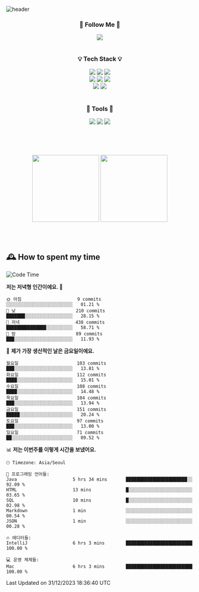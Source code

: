 ![header](https://capsule-render.vercel.app/api?type=waving&color=0:FFE29F,50:FFA99F,100:FF719A&height=300&fontAlignY=40&section=header&text=sung%20eun&fontSize=80&fontColor=FFFFFF)

<div align="center">
	<h3>🐹  Follow Me  🐹</h3>
	<a href="https://velog.io/@saeun05" target="_blank"><img src="https://img.shields.io/badge/Velog-20C997?style=flat&logo=velog&logoColor=white"/></a><br><br>
	<h3>💡  Tech Stack  💡</h3>
	<img src="https://img.shields.io/badge/Java-0078D4?style=flat"/>
	<img src="https://img.shields.io/badge/Spring-6DB33F?style=flat&logo=spring&logoColor=white"/>
	<img src="https://img.shields.io/badge/SpringBoot-6DB33F?style=flat&logo=springboot&logoColor=white"/><br>
	<img src="https://img.shields.io/badge/HTML5-E34F26?style=flat&logo=html5&logoColor=white"/>
	<img src="https://img.shields.io/badge/CSS3-1572B6?style=flat&logo=css3&logoColor=white"/>
	<img src="https://img.shields.io/badge/jQuery-0769AD?style=flat&logo=jquery&logoColor=white"/><br>
	<img src="https://img.shields.io/badge/MySQL-4479A1?style=flat&logo=mysql&logoColor=white"/>
	<img src="https://img.shields.io/badge/oracle-F80000?style=flat&logo=oracle&logoColor=white"/><br><br>
	<h3>🔦  Tools  🔦</h3>
	<img src="https://img.shields.io/badge/intelliJ IDEA-000000?style=flat&logo=intellijidea&logoColor=white"/>
	<img src="https://img.shields.io/badge/Notion-F9DC3E?style=flat&logo=notion&logoColor=white"/>
	<img src="https://img.shields.io/badge/Git-F05032?style=flat&logo=git&logoColor=white"/><br><br>
</div>

<br><br>

<div align="center">
  <img style="height:180px" src="https://github-readme-stats.vercel.app/api?username=sungeunn&show_icons=true&theme=omni&locale=kr"/>
  <img style="height:180px" src="https://github-readme-stats.vercel.app/api/top-langs/?username=sungeunn&theme=omni&layout=compact&locale=kr"/>
</div>

<br><br>

## 🕰 How to spent my time
<!--START_SECTION:waka-->
![Code Time](http://img.shields.io/badge/Code%20Time-335%20hrs%2016%20mins-blue)

**저는 저녁형 인간이에요. 🦉** 

```text
🌞 아침                     9 commits           ░░░░░░░░░░░░░░░░░░░░░░░░░   01.21 % 
🌆 낮　                     210 commits         ███████░░░░░░░░░░░░░░░░░░   28.15 % 
🌃 저녁                     438 commits         ███████████████░░░░░░░░░░   58.71 % 
🌙 밤　                     89 commits          ███░░░░░░░░░░░░░░░░░░░░░░   11.93 % 
```
📅 **제가 가장 생산적인 날은 금요일이에요.** 

```text
월요일                      103 commits         ███░░░░░░░░░░░░░░░░░░░░░░   13.81 % 
화요일                      112 commits         ████░░░░░░░░░░░░░░░░░░░░░   15.01 % 
수요일                      108 commits         ████░░░░░░░░░░░░░░░░░░░░░   14.48 % 
목요일                      104 commits         ███░░░░░░░░░░░░░░░░░░░░░░   13.94 % 
금요일                      151 commits         █████░░░░░░░░░░░░░░░░░░░░   20.24 % 
토요일                      97 commits          ███░░░░░░░░░░░░░░░░░░░░░░   13.00 % 
일요일                      71 commits          ██░░░░░░░░░░░░░░░░░░░░░░░   09.52 % 
```


📊 **저는 이번주를 이렇게 시간을 보냈어요.** 

```text
🕑︎ Timezone: Asia/Seoul

💬 프로그래밍 언어들: 
Java                     5 hrs 34 mins       ███████████████████████░░   92.09 % 
HTML                     13 mins             █░░░░░░░░░░░░░░░░░░░░░░░░   03.65 % 
SQL                      10 mins             █░░░░░░░░░░░░░░░░░░░░░░░░   02.98 % 
Markdown                 1 min               ░░░░░░░░░░░░░░░░░░░░░░░░░   00.54 % 
JSON                     1 min               ░░░░░░░░░░░░░░░░░░░░░░░░░   00.28 % 

🔥 에디터들: 
IntelliJ                 6 hrs 3 mins        █████████████████████████   100.00 % 

💻 운영 체제들: 
Mac                      6 hrs 3 mins        █████████████████████████   100.00 % 
```


 Last Updated on 31/12/2023 18:36:40 UTC
<!--END_SECTION:waka-->
